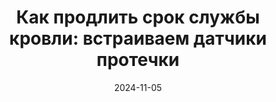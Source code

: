 ---
title: "Как продлить срок службы кровли: встраиваем датчики протечки"
url: https://habr.com/ru/companies/wirenboard/articles/855828/
cover: /img/articles/kak_prodlit_srok_sluzhby_krovli_vstraivaem_datchiki.webp
date: 2024-11-05
category: IMPORTED_SELECT_CATEGORY
---